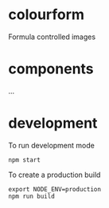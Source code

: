 # colourform
Formula controlled images

# components
...

# development
To run development mode
```
npm start
```
To create a production build
```
export NODE_ENV=production
npm run build
```
